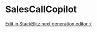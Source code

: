 # SalesCallCopilot

[Edit in StackBlitz next generation editor ⚡️](https://stackblitz.com/~/github.com/salimrennewi/SalesCallCopilot)
